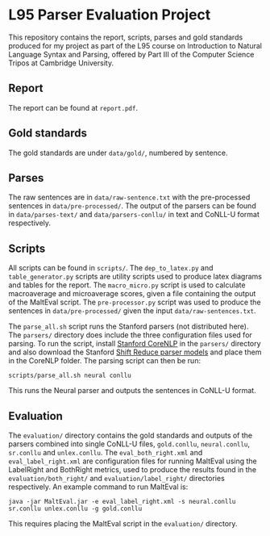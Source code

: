 # L95 Parser Evaluation Project

This repository contains the report, scripts, parses and gold standards produced for my project as part of the L95 course on Introduction to Natural Language Syntax and Parsing, offered by Part III of the Computer Science Tripos at Cambridge University.

## Report

The report can be found at `report.pdf`.

## Gold standards

The gold standards are under `data/gold/`, numbered by sentence.

## Parses

The raw sentences are in `data/raw-sentence.txt` with the pre-processed sentences in `data/pre-processed/`. The output of the parsers can be found in `data/parses-text/` and `data/parsers-conllu/` in text and CoNLL-U format respectively. 

## Scripts

All scripts can be found in `scripts/`. The `dep_to_latex.py` and `table_generator.py` scripts are utility scripts used to produce latex diagrams and tables for the report. The `macro_micro.py` script is used to calculate macroaverage and microaverage scores, given a file containing the output of the MaltEval script. The `pre-processor.py` script was used to produce the sentences in `data/pre-processed/` given the input `data/raw-sentences.txt`. 

The `parse_all.sh` script runs the Stanford parsers (not distributed here). The `parsers/` directory does include the three configuration files used for parsing. To run the script, install [Stanford CoreNLP](https://github.com/stanfordnlp/CoreNLP) in the `parsers/` directory and also download the Stanford [Shift Reduce parser models](https://nlp.stanford.edu/software/srparser.html) and place them in the CoreNLP folder. The parsing script can then be run:

    scripts/parse_all.sh neural conllu

This runs the Neural parser and outputs the sentences in CoNLL-U format.

## Evaluation

The `evaluation/` directory contains the gold standards and outputs of the parsers combined into single CoNLL-U files, `gold.conllu`, `neural.conllu`, `sr.conllu` and `unlex.conllu`. The `eval_both_right.xml` and `eval_label_right.xml` are configuration files for running MaltEval using the LabelRight and BothRight metrics, used to produce the results found in the `evaluation/both_right/` and `evaluation/label_right/` directories respectively. An example command to run MaltEval is:

    java -jar MaltEval.jar -e eval_label_right.xml -s neural.conllu sr.conllu unlex.conllu -g gold.conllu
  
This requires placing the MaltEval script in the `evaluation/` directory.
